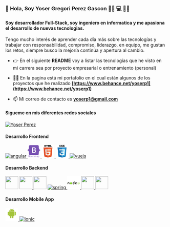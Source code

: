 ### 👋 Hola, Soy Yoser Gregori Perez Gascon  👨‍🦱 💻 👨‍💻
#### Soy desarrollador Full-Stack, soy ingeniero en informatica y me apasiona el desarrollo de nuevas tecnologias.

Tengo mucho interés de aprender cada día más sobre las tecnologías y trabajar con responsabilidad, compromiso, liderazgo, en equipo, me gustan los retos, siempre busco la mejoría continúa y apertura al cambio.

* 👉 En el siguiente **README** voy a listar las tecnologías que he visto en mi carrera sea por proyecto empresarial o entrenamiento (personal)

* 👨‍💻 En la pagina está mi portafolio en el cual están algunos de los proyectos que he realizado **[https://www.behance.net/yoserp1](https://www.behance.net/yoserp1)**

* 📫 Mi correo de contacto es **yoserp1@gmail.com**

#### Sigueme en mis diferentes redes sociales
<p align="left">
<a href="https://linkedin.com/in/yoserp1/" target="blank"><img align="center" src="https://raw.githubusercontent.com/rahuldkjain/github-profile-readme-generator/master/src/images/icons/Social/linked-in-alt.svg" alt="Yoser Perez" height="30" width="40" /></a>
</p>

#### Desarrollo Frontend
<p align="left">
 <a href="https://angular.io" target="_blank" rel="noreferrer"> <img src="https://angular.io/assets/images/logos/angular/angular.svg" alt="angular" width="40" height="40"/> </a> </a> <a href="https://getbootstrap.com" target="_blank" rel="noreferrer"> <img src="https://raw.githubusercontent.com/devicons/devicon/master/icons/bootstrap/bootstrap-plain-wordmark.svg" alt="bootstrap" width="40" height="40"/>  <a href="https://www.w3.org/html/" target="_blank" rel="noreferrer"> <img src="https://raw.githubusercontent.com/devicons/devicon/master/icons/html5/html5-original-wordmark.svg" alt="html5" width="40" height="40"/> </a> </a>
<a href="https://www.w3schools.com/css/" target="_blank" rel="noreferrer"> <img src="https://raw.githubusercontent.com/devicons/devicon/master/icons/css3/css3-original-wordmark.svg" alt="css3" width="40" height="40"/> </a>
<a href="https://vuejs.org/" target="_blank" rel="noreferrer"><img src="https://cdn.jsdelivr.net/gh/devicons/devicon/icons/vuejs/vuejs-original.svg" alt="vuejs" width="40" height="40"/></a> 
</p>

#### Desarrollo Backend 
<p align="left">
<a href="https://www.java.com/es/" target="_blank" rel="noreferrer"> <img src="https://cdn.jsdelivr.net/gh/devicons/devicon/icons/java/java-original-wordmark.svg" width="40" height="40"/></a> 
<a href="https://www.php.net" target="_blank" rel="noreferrer"> <img src="https://cdn.jsdelivr.net/gh/devicons/devicon/icons/php/php-original.svg" width="40" height="40"/> </a> 
<a href="https://www.python.org" target="_blank" rel="noreferrer"> <img src="https://cdn.jsdelivr.net/gh/devicons/devicon/icons/python/python-original-wordmark.svg" width="40" height="40"/></a> 
 <a href="https://spring.io/" target="_blank" rel="noreferrer"> <img src="https://cdn.jsdelivr.net/gh/devicons/devicon/icons/spring/spring-original-wordmark.svg" alt="spring" width="40" height="40"/> </a> 
 <a href="https://nodejs.org" target="_blank" rel="noreferrer"> <img src="https://raw.githubusercontent.com/devicons/devicon/master/icons/nodejs/nodejs-original-wordmark.svg" alt="nodejs" width="40" height="40"/>  </a> 
<a href="https://laravel.com/" target="_blank" rel="noreferrer"> <img src="https://cdn.jsdelivr.net/gh/devicons/devicon/icons/laravel/laravel-plain-wordmark.svg" width="40" height="40"/> </a> 
<a href="https://symfony.com/" target="_blank" rel="noreferrer"> <img src="https://cdn.jsdelivr.net/gh/devicons/devicon/icons/symfony/symfony-original-wordmark.svg" width="40" height="40"/> </a> 
</p>
 
#### Desarrollo Mobile App
<p align="left">
<a href="https://developer.android.com" target="_blank" rel="noreferrer"> <img src="https://raw.githubusercontent.com/devicons/devicon/master/icons/android/android-original-wordmark.svg" alt="android" width="40" height="40"/> </a> </a> <a href="https://ionicframework.com" target="_blank" rel="noreferrer"> <img src="https://upload.wikimedia.org/wikipedia/commons/d/d1/Ionic_Logo.svg" alt="ionic" width="40" height="40"/> 
</p>

<!--
**yoserp1/yoserp1** is a ✨ _special_ ✨ repository because its `README.md` (this file) appears on your GitHub profile.

Here are some ideas to get you started:

- 🔭 I’m currently working on ...
- 🌱 I’m currently learning ...
- 👯 I’m looking to collaborate on ...
- 🤔 I’m looking for help with ...
- 💬 Ask me about ...
- 📫 How to reach me: ...
- 😄 Pronouns: ...
- ⚡ Fun fact: ...
-->
